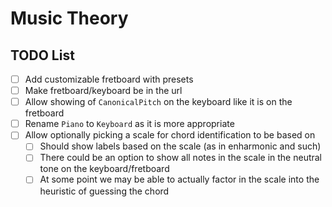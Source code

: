 # Music Theory

## TODO List

- [ ] Add customizable fretboard with presets
- [ ] Make fretboard/keyboard be in the url
- [ ] Allow showing of `CanonicalPitch` on the keyboard like it is on the fretboard
- [ ] Rename `Piano` to `Keyboard` as it is more appropriate
- [ ] Allow optionally picking a scale for chord identification to be based on
  - [ ] Should show labels based on the scale (as in enharmonic and such)
  - [ ] There could be an option to show all notes in the scale in the neutral tone on the keyboard/fretboard
  - [ ] At some point we may be able to actually factor in the scale into the heuristic of guessing the chord
